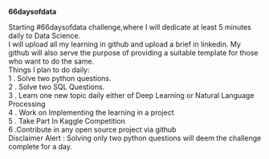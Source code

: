 **66daysofdata**

Starting #66daysofdata challenge,where I will dedicate at least 5 minutes daily to Data Science.  
I will upload all my learning in  github and upload a brief in linkedin.  My github will also serve the purpose of providing a suitable template for those who want to do the same.   
Things I plan to do daily:  
1 . Solve two python questions.  
2  . Solve two SQL Questions.  
3  . Learn one new topic daily either of Deep Learning or Natural Language Processing  
4 . Work on Implementing the learning in a project  
5 . Take Part In Kaggle Competition  
6 .Contribute in any open source project via github    
Disclaimer Alert :   Solving only two python questions will deem the challenge complete for a day.          
